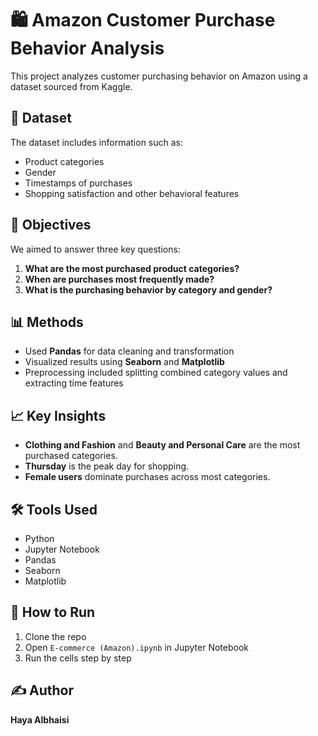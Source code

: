 # 🛍️ Amazon Customer Purchase Behavior Analysis

This project analyzes customer purchasing behavior on Amazon using a dataset sourced from Kaggle.

## 📁 Dataset
The dataset includes information such as:
- Product categories
- Gender
- Timestamps of purchases
- Shopping satisfaction and other behavioral features

## 📌 Objectives
We aimed to answer three key questions:
1. **What are the most purchased product categories?**
2. **When are purchases most frequently made?**
3. **What is the purchasing behavior by category and gender?**

## 📊 Methods
- Used **Pandas** for data cleaning and transformation
- Visualized results using **Seaborn** and **Matplotlib**
- Preprocessing included splitting combined category values and extracting time features

## 📈 Key Insights
- **Clothing and Fashion** and **Beauty and Personal Care** are the most purchased categories.
- **Thursday** is the peak day for shopping.
- **Female users** dominate purchases across most categories.

## 🛠️ Tools Used
- Python
- Jupyter Notebook
- Pandas
- Seaborn
- Matplotlib

## 📂 How to Run
1. Clone the repo
2. Open `E-commerce (Amazon).ipynb` in Jupyter Notebook
3. Run the cells step by step

## ✍️ Author
**Haya Albhaisi**
